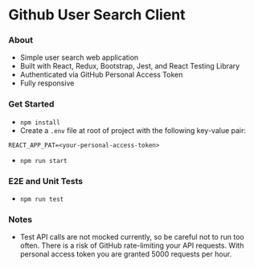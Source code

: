 # Github User Search Client
### About
- Simple user search web application
- Built with React, Redux, Bootstrap, Jest, and React Testing Library 
- Authenticated via GitHub Personal Access Token
- Fully responsive  

### Get Started
- `npm install`
- Create a `.env` file at root of project with the following key-value pair:
```text
REACT_APP_PAT=<your-personal-access-token>
```

- `npm run start`

### E2E and Unit Tests
- `npm run test`

### Notes
- Test API calls are not mocked currently, so be careful not to run too often. There is a risk of GitHub rate-limiting your API requests. With personal access token you are granted 5000 requests per hour.